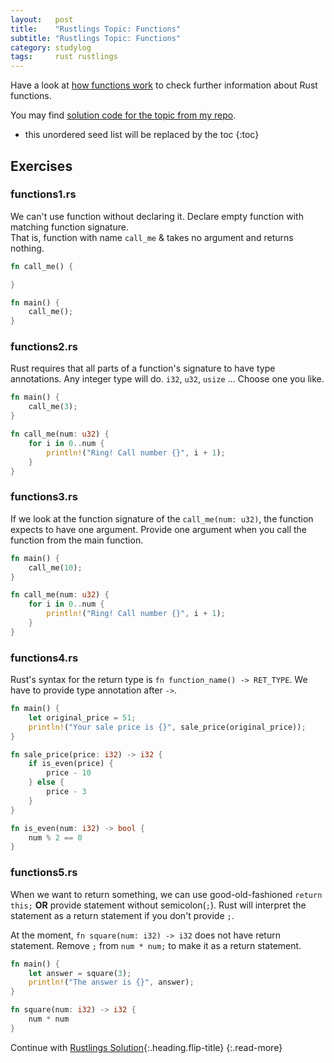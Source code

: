 ```yaml
---
layout:   post
title:    "Rustlings Topic: Functions"
subtitle: "Rustlings Topic: Functions"
category: studylog
tags:     rust rustlings
---
```


Have a look at [how functions work] to check further information about Rust functions.

You may find [solution code for the topic from my repo].

[how functions work]: https://doc.rust-lang.org/book/ch03-03-how-functions-work.html
[solution code for the topic from my repo]: https://github.com/LazyRen/rustlings-solution/tree/main/exercises/functions

<!--more-->

* this unordered seed list will be replaced by the toc
{:toc}

## Exercises

### functions1.rs

We can't use function without declaring it. Declare empty function with matching function
signature.<br>
That is, function with name `call_me` & takes no argument and returns nothing.

```rust
fn call_me() {

}

fn main() {
    call_me();
}
```

### functions2.rs

Rust requires that all parts of a function's signature to have type annotations.
Any integer type will do. `i32`, `u32`, `usize` ... Choose one you like.

```rust
fn main() {
    call_me(3);
}

fn call_me(num: u32) {
    for i in 0..num {
        println!("Ring! Call number {}", i + 1);
    }
}
```

### functions3.rs

If we look at the function signature of the `call_me(num: u32)`, the function expects to have one
argument. Provide one argument when you call the function from the main function.

```rust
fn main() {
    call_me(10);
}

fn call_me(num: u32) {
    for i in 0..num {
        println!("Ring! Call number {}", i + 1);
    }
}
```

### functions4.rs

Rust's syntax for the return type is `fn function_name() -> RET_TYPE`. We have to provide type
annotation after `->`.

```rust
fn main() {
    let original_price = 51;
    println!("Your sale price is {}", sale_price(original_price));
}

fn sale_price(price: i32) -> i32 {
    if is_even(price) {
        price - 10
    } else {
        price - 3
    }
}

fn is_even(num: i32) -> bool {
    num % 2 == 0
}

```

### functions5.rs

When we want to return something, we can use good-old-fashioned `return this;` **OR** provide
statement without semicolon(`;`). Rust will interpret the statement as a return statement if you
don't provide `;`.

At the moment, `fn square(num: i32) -> i32` does not have return statement. Remove `;` from
`num * num;` to make it as a return statement.

```rust
fn main() {
    let answer = square(3);
    println!("The answer is {}", answer);
}

fn square(num: i32) -> i32 {
    num * num
}
```

Continue with [Rustlings Solution](rustlings){:.heading.flip-title}
{:.read-more}
